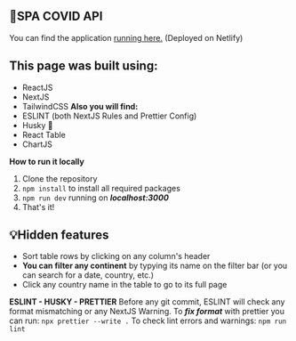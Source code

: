 ##  🦠SPA COVID API

You can find the application [running here.](https://spa-covid-api.netlify.app/) (Deployed on Netlify)

## **This page was built using:**
 - ReactJS
 - NextJS
 - TailwindCSS
**Also you will find:**
 - ESLINT (both NextJS Rules and Prettier Config)
 - Husky 🐺
 - React Table
 - ChartJS


**How to run it locally**
 1. Clone the repository
 2. `npm install` to install all required packages
 3. `npm run dev` running on ***localhost:3000***
 4. That's it!

## 💡Hidden features

 - Sort table rows by clicking on any column's header
 - **You can filter any continent** by typying its name on the filter bar (or you can search for a date, country, etc.)
 - Click any country name in the table to go to its full page



**ESLINT - HUSKY - PRETTIER**
Before any git commit, ESLINT will check any format mismatching or any NextJS Warning.
To ***fix format*** with prettier you can run:  `npx prettier --write .`
To check lint errors and warnings: `npm run lint`
